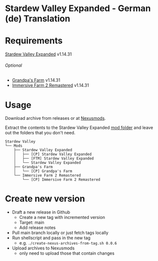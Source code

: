 # Stardew Valley Expanded - German (de) Translation

# Requirements

[Stardew Valley Expanded](https://www.nexusmods.com/stardewvalley/mods/3753) v1.14.31

###### Optional
- [Grandpa's Farm](https://www.nexusmods.com/stardewvalley/mods/3753?tab=files) v1.14.31
- [Immersive Farm 2 Remastered](https://www.nexusmods.com/stardewvalley/mods/3753?tab=files) v1.14.31

# Usage

Download archive from releases or at [Nexusmods](https://www.nexusmods.com/stardewvalley/mods/17019).

Extract the contents to the Stardew Valley Expanded [mod folder](https://github.com/FlashShifter/StardewValleyExpanded/wiki/Install-guide#main-mod) and leave out the folders that you don't need.

```
Stardew Valley
└── Mods
    ├── Stardew Valley Expanded
    │   ├── [CP] Stardew Valley Expanded
    │   ├── [FTM] Stardew Valley Expanded
    │   └── Stardew Valley Expanded
    ├── Grandpa's Farm
    │   └── [CP] Grandpa's Farm
    └── Immersive Farm 2 Remastered
        └── [CP] Immersive Farm 2 Remastered
```

# Create new version

- Draft a new release in Github
  - Create a new tag with incremented version
  - Target: main
  - Add release notes
- Pull main branch locally or just fetch tags locally
- Run shellscript and pass in the new tag
  - e.g. `./create-nexus-archives-from-tag.sh 0.0.6`
- Upload archives to Nexusmods
  - only need to upload those that contain changes
